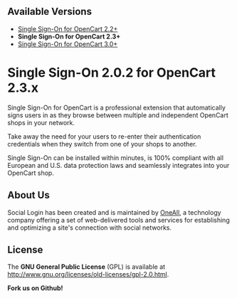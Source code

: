 ## Available Versions
* [Single Sign-On for OpenCart 2.2+](https://github.com/oneall/single-sign-on-opencart/tree/opencart/2.2+)
* **Single Sign-On for OpenCart 2.3+**
* [Single Sign-On for OpenCart 3.0+](https://github.com/oneall/single-sign-on-opencart/tree/opencart/3.0+)



# Single Sign-On 2.0.2 for OpenCart 2.3.x

Single Sign-On for OpenCart is a professional extension that automatically 
signs users in as they browse between multiple and independent OpenCart 
shops in your network. 

Take away the need for your users to re-enter their authentication credentials 
when they switch from one of your shops to another. 

Single Sign-On can be installed within minutes, is 100% compliant with all 
European and U.S. data protection laws and seamlessly integrates into 
your OpenCart shop. 


## About Us
Social Login has been created and is maintained by [OneAll](http://www.oneall.com/), a technology company offering a set of 
web-delivered tools and services for establishing and optimizing a site's connection with social networks.


## License
The **GNU General Public License** (GPL) is available at 
http://www.gnu.org/licenses/old-licenses/gpl-2.0.html.



**Fork us on Github!**
